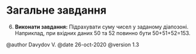 # Загальне завдання

6. **Виконати завдання:** Підрахувати суму чисел у заданому діапозоні. Наприклад, при вхідних даних 50 та 52 повинно бути 50+51+52=153.

@author Davydov V.
@date 26-oct-2020
@version 1.3


